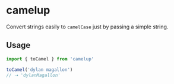 # camelup

Convert strings easily to `camelCase` just by passing a simple string.

## Usage
```js
import { toCamel } from 'camelup'

toCamel('dylan magallon')
// ➝ 'dylanMagallon'
